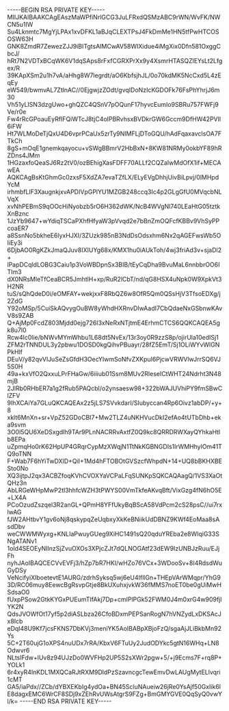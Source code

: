 -----BEGIN RSA PRIVATE KEY-----
MIIJKAIBAAKCAgEAszMaWPfiNrlGCG3JuLFRxdQSMzABC9rWN/WvFK/NWCN5u1IW
Su4Lknmtc7MgYjLPAx1xvDFKL1aBJqCLEXTPsJ4FkDmMe1HN5tfPwHTCOSOSW63H
GNK8ZmdR7ZewezZJJ9iBITgtsAIMCwAV58WIXidue4iMgXix0Dfn581OxggCbcJ/
hRt7N2VDTxBCqWK6V1dqSAps8rFxfCGRXPrXx9y4XsmrHTASQZlEYsLt2Lfgex/R
39KApXSm2u1h7vA/aHhg8W7legrdt/aO6KbfsjhJL/0o70kdMK5NcCxd5L4zEqEy
eW549/bwmvAL7ZtlnAC//0EjgwjzZOdt/gvqIDoNzIcKGDOFk76FsPhYhrjJ6m30
Vh51yLISN3dzgUwo+ghQZC4QSnV7pOQunF17hyvcEumIo9SBRu757FWFj9Ve/r0e
Fw4rRcGPoauEyRfIFQiWTcJ8tjC4olPBRvhsxBVDkrGW6Gccm9DfHW42PVll6iFW
Ht7WLMoDeTjQxU4D6vprPCaUx5zrTy9NIMFLjDToGQU/hAdFqaxavcIsOA7FTkCh
8gS+mOqE1gnemkqayocu+vSWgBBmrV2HbBxN+8KW81NRMy0okbYF89hRZDns4JMm
1HGzaxfoQeaSJ6Rz2tV0/ozBEhigXasFDFF70ALLf2CQZaIwMdOfX1if+MECAwEA
AQKCAgBsKtGhmGc0zxsF5XdZA7evaTZfLX/ELyEVgDhhjUivBiLpvj/0lMHpdYcM
irhmbfLlF3XaugnkjxvAPDIVpGPlYU1MZGB248ccq3Ic4p2GLgGfU0MVqcbNLVqX
xvNhPEBmS9qOOcHiNyobzb5rO6H362dWK/NcB4WVgNl740LEaHtG05tztkXnBznc
1JzYb9647+wYdiqTSCaPXhfHfyaW3pVvqd2e7bBnZmOQFcfKBBv9VhSyPPcoaER7
a8SsnNo5bkheE6lyxHJXI/3ZUzk985nB3NdDsOdsxhm6Nx2qAGEFwsWb5OIiEy3i
6DjbAO0RgKZkJmaQJuv8IXIUYg68x/KMX1hu0iAUkToh/4wj3friAd3v+sjaDl2+
lPapDCqldLOBG3Caiu1p3VoWBDpnSx3BIB/tEyCqDha9BvuMaL6nnbbrOO6ITIm3
dX0NRsMIeTfCeaBCR5JmhtlH+xp/RuR2lCbT/nd/qG8HSX4uNpk0W9XpkVt3H2NR
tuS/sQhQdeD0i/eOMFAY+wekjxxF8RbQZ6w8OfR5Qm0QSsHjV3TfsoEDXg/j2ZdG
Y92oMSp/5CuiSkAQvygOuBW8yWhdHXRnvDIwAadI7CbQdaeNxGSbnwKAvV8s9ZAB
Q+AjMp0FcdZ803Mjdd0ejg726I3xNeRxNTjtmE4ErhmCTCS6QQKCAQEA5gk8u7l0
Rcw4lc0lie/bNWvMYmWhbu1L68dt5NvEx/13r3oy0R9zzS8p/ojirUla10edISj1
ZFM2rTNNDUL3y2pbwu1DOSD0kgQihvPBuayr/28fZ5EmT/Sj1OLiWYvWlGNPkHlf
DEuV/y82qvVlJuSeZsGfdH3OecYIwmSoNfvZXKpuI6PjcwVRWVlwJrrSQ6VJ5S0H
49a+kxVfO2QxxuLPrFHaGw/6iiiub01Ssm8MUv2RleseICtWHT24Ndrht3N48mjB
2JlRb0RHbER7a1g2fRub5PAQcbl/o2ynsaesw98+322bWAJUVhiPY9fmSBwClZFV
9IhXCAiYa7GLuQKCAQEAx2z5jLS7SVvkdarI/SIubyccan4Rp6Oivz1abDP/+y+8
xklt6MnXn+sr+VpZ52GDoCBI7+Mw2TLZ4uNKHVucDkI2efAo4tUTbDhb+eka9svm
3O0l5QU6XeDSxgdlh9TAr9PLnNACRRvAxtfZ0Q9kc8QRRDRWXayQYhkaHtlb8EPa
uZpmqHo0rK62HpUP4GRqrCypMzXWqjN1TtNkKGBNGDIs1lrWMHhylOm41TQ9oTNN
F+Wab7F6hYiTwDXlD+QiI+1Md4hFTOBOtGVSzcfWhpdN+14+UQ8bBKHXBESto0No
XQ3ijtpJ2qx3ACBZfoqKVhCVOXYaVCPaLFqSUNKpSQKCAQAagQ/1VS3XaOtQHz3n
AbLRGeWHpMwP2tl3hhfcWZH3tPWYS00VmTkfeAKvqBft/VixGzg4fN6hO5E+LX4A
PCoOzudZszqel3R2anGL+QPmH8YFfUkyBqBScA58VdPcm2cS28psC//ui7rxlwAG
fJW2AHtbvY1gv6oNj8qskypqZeUqbxyXkKeBNiikUdDBNZ9KWf4EoMaa8sAsdDbv
weCWWMWyxg+KNLIaPwuyGUeg9XiHC1491sQ20qduYREba2e8WlqiG33SNgATANv1
1oId4SEOEyNIInzSjZvuOXOs3XPjcZJt7dQLNOGAtf23dEW9IzUNBJzRuu/EJjFh
nyhJAoIBAQCECVvEVFj3/hZp7bR7HKl/wHZo76VCx+3WDooSv+8I4RdsdWuGyDSy
VeNcifyiXIboetevtE1AURG/zdrhSyksq5wj6eU4IfllGn+THEpVArWMqpr/YhG9
3D/RC06muy8EewcBgRsvpGtje8BkUXuhxjvkW36fMMS7noET0be0gUiMwHSdsaO0
fUxpPSow2GtkKYGxPUEumTlfAkj7Dp+cmIPlPGk52FWM0J4m0xrG4w909fjlYK2N
QdsJVOWfOt17yf5p2diASLbza26CfoBDxmPEPSanRogN7hVNZydLxDKSAcJx8Icb
eDql48U9Kf7jcsFKNS7DbKVj3meniYK5AoIBABpXBjoFzQ/sgaAjJLiBkbMn92Ys
5C+2T60ujG1oXPS4nuUDx7rRA/KbxV6FTuUy2JudODYkc5gtN16WHq+LN8Odwvr6
NLtsIFdw+lUv8z94UJzDo0WVFHp2UP5S2sXWr2pgw+5/+j9Ecms7F+rq8P+YOLk1
6r4xyR4lnKDL1MXQCaRJtRXM9DldPzSzavncgcTewEmvDwLAUgMytELlvqri1cMT
GA5/iaPdx//ZCb/dYBXEKbIg4ydOa+BN45ScluNAueiw26jRe0YsAjf50GxIik6l
E8dagxEMC6WrCF8SDj9xZEhRvUWsAtgrS9FZg+BmGMYGVE0QqSyQ0vwYl/k=
-----END RSA PRIVATE KEY-----

